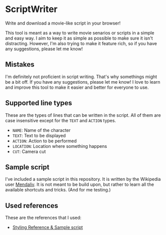 # ScriptWriter
Write and download a movie-like script in your browser!

This tool is meant as a way to write movie senarios or scripts in a simple and easy way. I aim to keep it as simple as possible to make sure it isn't distracting. However, I'm also trying to make it feature rich, so if you have any suggestions, please let me know!

## Mistakes
I'm definitely not proficient in script writing. That's why somethings might be a bit off. If you have any suggestions, please let me know! I love to learn and improve this tool to make it easier and better for everyone to use.

## Supported line types
These are the types of lines that can be written in the script. All of them are case insensitive except for the `TEXT` and `ACTION` types.
* `NAME`: Name of the character
* `TEXT`: Text to be displayed
* `ACTION`: Action to be performed
* `LOCATION`: Location where something happens
* `CUT`: Camera cut

## Sample script
I've included a sample script in this repository. It is written by the Wikipedia user [Mendaliv](https://en.wikipedia.org/wiki/User:Mendaliv). It is not meant to be build upon, but rather to learn all the available shortcuts and tricks. (And for me testing.)

## Used references
These are the references that I used:
* [Styling Reference & Sample script](https://en.wikipedia.org/wiki/Screenplay#/media/File:Screenplay_example.svg)